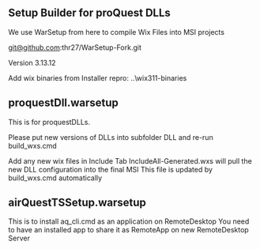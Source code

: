 ## Setup Builder for proQuest DLLs ##

We use WarSetup from here to compile Wix Files into MSI projects

git@github.com:thr27/WarSetup-Fork.git

Version 3.13.12

Add wix binaries from Installer repro: ..\wix311-binaries


## proquestDll.warsetup ##

This is for proquestDLLs.

Please put new versions of DLLs into subfolder DLL and re-run 
build_wxs.cmd

Add any new wix files in Include Tab
IncludeAll-Generated.wxs will pull the new DLL configuration into the final MSI
This file is updated by build_wxs.cmd automatically

## airQuestTSSetup.warsetup ##

This is to install aq_cli.cmd as an application on RemoteDesktop
You need to have an installed app to share it as RemoteApp on new RemoteDesktop Server

